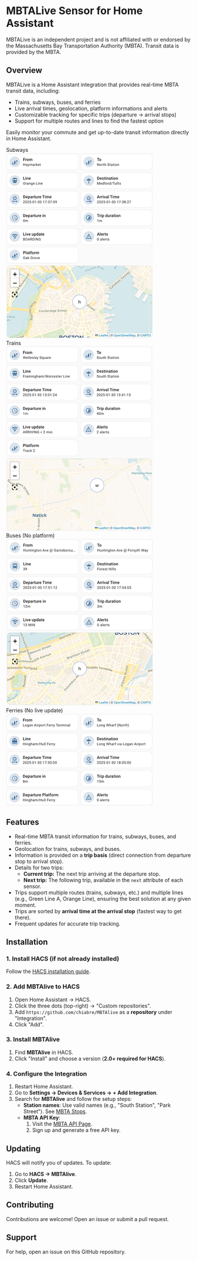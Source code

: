 # MBTALive Sensor for Home Assistant  

MBTALive is an independent project and is not affiliated with or endorsed by the Massachusetts Bay Transportation Authority (MBTA). Transit data is provided by the MBTA.  

## Overview  

MBTALive is a Home Assistant integration that provides real-time MBTA transit data, including:  
- Trains, subways, buses, and ferries
- Live arrival times, geolocation, platform informations and alerts
- Customizable tracking for specific trips (departure → arrival stops)
- Support for multiple routes and lines to find the fastest option

Easily monitor your commute and get up-to-date transit information directly in Home Assistant.  

Subways  
![subway](images/subway.png)  
Trains  
![train](images/train.png)  
Buses (No platform)  
![bus](images/bus.png)  
Ferries (No live update)  
![ferry](images/ferry.png)

## Features

- Real-time MBTA transit information for trains, subways, buses, and ferries.  
- Geolocation for trains, subways, and buses.  
- Information is provided on a **trip basis** (direct connection from departure stop to arrival stop).  
- Details for two trips:  
  - **Current trip:** The next trip arriving at the departure stop.  
  - **Next trip:** The following trip, available in the `next` attribute of each sensor.  
- Trips support multiple routes (trains, subways, etc.) and multiple lines (e.g., Green Line A, Orange Line), ensuring the best solution at any given moment.  
- Trips are sorted by **arrival time at the arrival stop** (fastest way to get there).  
- Frequent updates for accurate trip tracking.  

## Installation

### **1. Install HACS (if not already installed)**
Follow the [HACS installation guide](https://hacs.xyz/).

### **2. Add MBTAlive to HACS**
1. Open Home Assistant → HACS.  
2. Click the three dots (top-right) → "Custom repositories".  
3. Add `https://github.com/chiabre/MBTAlive` as a **repository** under "Integration".  
4. Click "Add".  

### **3. Install MBTAlive**
1. Find **MBTAlive** in HACS.  
2. Click "Install" and choose a version (**2.0+ required for HACS**).  

### **4. Configure the Integration**
1. Restart Home Assistant.  
2. Go to **Settings → Devices & Services → + Add Integration**.  
3. Search for **MBTAlive** and follow the setup steps:  
   - **Station names**: Use valid names (e.g., "South Station", "Park Street"). See [MBTA Stops](https://www.mbta.com/stops/subway).  
   - **MBTA API Key**:  
     1. Visit the [MBTA API Page](https://api-v3.mbta.com/).  
     2. Sign up and generate a free API key.  

## Updating
HACS will notify you of updates. To update:  
1. Go to **HACS → MBTAlive**.  
2. Click **Update**.  
3. Restart Home Assistant.  

## Contributing  
Contributions are welcome! Open an issue or submit a pull request.  

## Support  
For help, open an issue on this GitHub repository.  

